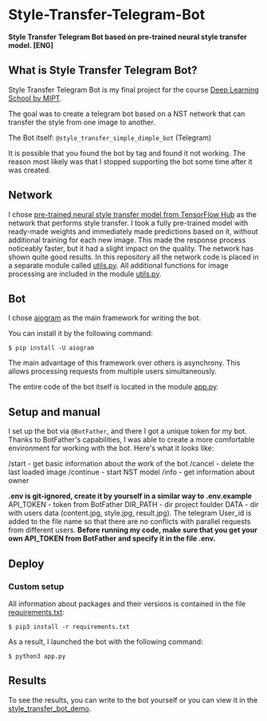 # Style-Transfer-Telegram-Bot
**Style Transfer Telegram Bot based on pre-trained neural style transfer model. [ENG]**

What is Style Transfer Telegram Bot?
------------------------------------
Style Transfer Telegram Bot is my final project for the course [Deep Learning School by MIPT](https://en.dlschool.org/).

The goal was to create a telegram bot based on a NST network that can transfer the style from one image to another.

The Bot itself: `@style_transfer_simple_dimple_bot` (Telegram)

It is possible that you found the bot by tag and found it not working. The reason most likely was that I stopped supporting the bot some time after it was created.

Network
-------
I chose [pre-trained neural style transfer model from TensorFlow Hub](https://tfhub.dev/google/magenta/arbitrary-image-stylization-v1-256/2) as the network that performs style transfer. I took a fully pre-trained model with ready-made weights and immediately made predictions based on it, without additional training for each new image. This made the response process noticeably faster, but it had a slight impact on the quality. The network has shown quite good results. In this repository all the network code is placed in a separate module called [utils.py](https://github.com/Ezjen/telegram-bot/blob/main/utils.py). All additional functions for image processing are included in the module [utils.py](https://github.com/Ezjen/telegram-bot/blob/main/utils.py).

Bot
---
I chose [aiogram](https://docs.aiogram.dev/en/latest/index.html) as the main framework for writing the bot.

You can install it by the following command:

`$ pip install -U aiogram`

The main advantage of this framework over others is asynchrony. This allows processing requests from multiple users simultaneously. 

The entire code of the bot itself is located in the module [app.py](https://github.com/Ezjen/telegram-bot/blob/main/app.py).

Setup and manual
----------------
I set up the bot via `@BotFather`, and there I got a unique token for my bot.
Thanks to BotFather's capabilities, I was able to create a more comfortable environment for working with the bot. Here's what it looks like:

/start - get basic information about the work of the bot
/cancel - delete the last loaded image
/continue - start NST model
/info - get information about owner

**.env is git-ignored, create it by yourself in a similar way to .env.example**
API_TOKEN - token from BotFather
DIR_PATH - dir project foulder 
DATA - dir with users data (content.jpg, style.jpg, result.jpg). The telegram User_id is added to the file name so that there are no conflicts with parallel requests from different users.
**Before running my code, make sure that you get your own API_TOKEN from BotFather and specify it in the file .env.**

Deploy
------


### Custom setup

All information about packages and their versions is contained in the file [requirements.txt](https://github.com/Ezjen/telegram-bot/blob/main/requirements.txt):

`$ pip3 install -r requirements.txt`

As a result, I launched the bot with the following command:

`$ python3 app.py`

Results
-------
To see the results, you can write to the bot yourself or you can view it in the [style_transfer_bot_demo](https://drive.google.com/file/d/1pGNcrFl7f_j1vuWoXpd_aANK-yyau1aE/view?usp=share_link).